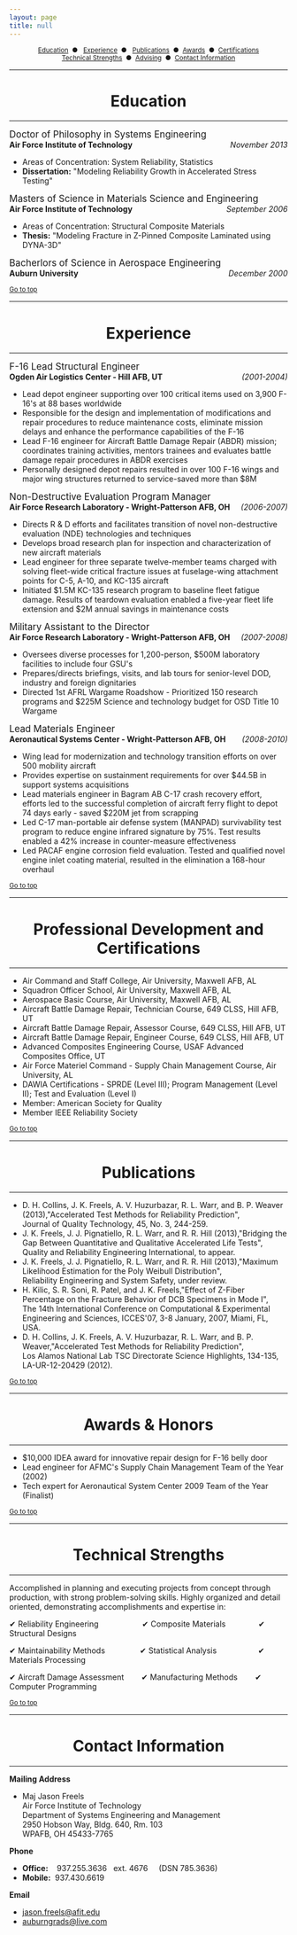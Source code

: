 ```yaml
---
layout: page
title: null 
---
```



<center><small><a href="#education">Education</a>&nbsp;&nbsp;&#9679;&nbsp;&nbsp;
<a href="#experience">Experience</a>&nbsp;&nbsp;&#9679;&nbsp;&nbsp;
<a href="#publications">Publications</a>&nbsp;&nbsp;&#9679;&nbsp;&nbsp;<a href="#awards">Awards</a>&nbsp;&nbsp;&#9679;&nbsp;&nbsp;<a href="#certifications">Certifications</a>
<br>
<a href="#technical">Technical Strengths</a>&nbsp;&nbsp;&#9679;&nbsp;&nbsp;<a href="#advising">Advising</a>&nbsp;&nbsp;&#9679;&nbsp;&nbsp;<a href="#contact">Contact Information</a></small></center>



****



# <center>Education<a name="education"></a></center>

****

<big>Doctor of Philosophy in Systems Engineering</big><br>__Air Force Institute of Technology__<span style="float:right;">_November 2013_</span>

- Areas of Concentration: System Reliability, Statistics
- __Dissertation:__ "Modeling Reliability Growth in Accelerated Stress Testing"

<big>Masters of Science in Materials Science and Engineering</big><br>__Air Force Institute of Technology__<span style="float:right;">_September 2006_</span>

- Areas of Concentration: Structural Composite Materials
- __Thesis:__ "Modeling Fracture in Z-Pinned Composite Laminated using DYNA-3D"

<big>Bacherlors of Science in Aerospace Engineering</big><br>__Auburn University__<span style="float:right;">_December 2000_</span>

<small><a href="#">Go to top</a></small>

****

# <center>Experience<a name="experience"></a></center>

****

<big>F-16 Lead Structural Engineer</big><br>__Ogden Air Logistics Center - Hill AFB, UT__<span style="float:right;">_(2001-2004)_</span>

- Lead depot engineer supporting over 100 critical items used on 3,900 F-16's at 88 bases worldwide
- Responsible for the design and implementation of modifications and repair procedures to reduce maintenance costs, eliminate mission delays and enhance the performance capabilities of the F-16
- Lead F-16 engineer for Aircraft Battle Damage Repair (ABDR) mission; coordinates training activities, mentors trainees and evaluates battle damage repair procedures in ABDR exercises
- Personally designed depot repairs resulted in over 100 F-16 wings and major wing structures returned to service-saved more than $8M

<big>Non-Destructive Evaluation Program Manager</big><br>__Air Force Research Laboratory - Wright-Patterson AFB, OH__<span style="float:right;">_(2006-2007)_</span>

- Directs R & D efforts and facilitates transition of novel non-destructive evaluation (NDE) technologies and techniques
- Develops broad research plan for inspection and characterization of new aircraft materials
- Lead engineer for three separate twelve-member teams charged with solving fleet-wide critical fracture issues at fuselage-wing attachment points for C-5, A-10, and KC-135 aircraft
- Initiated $1.5M KC-135 research program to baseline fleet fatigue damage.  Results of teardown evaluation enabled a five-year fleet life extension and $2M annual savings in maintenance costs

<big>Military Assistant to the Director</big><br>__Air Force Research Laboratory - Wright-Patterson AFB, OH__<span style="float:right;">_(2007-2008)_</span>

- Oversees diverse processes for 1,200-person, $500M laboratory facilities to include four GSU's
- Prepares/directs briefings, visits, and lab tours for senior-level DOD, industry and foreign dignitaries
- Directed 1st AFRL Wargame Roadshow - Prioritized 150 research programs and $225M Science and technology budget for OSD Title 10 Wargame

<big>Lead Materials Engineer</big><br>__Aeronautical Systems Center - Wright-Patterson AFB, OH__<span style="float:right;">_(2008-2010)_</span>

- Wing lead for modernization and technology transition efforts on over 500 mobility aircraft
- Provides expertise on sustainment requirements for over $44.5B in support systems acquisitions
- Lead materials engineer in Bagram AB C-17 crash recovery effort, efforts led to the successful completion of aircraft ferry flight to depot 74 days early - saved $220M jet from scrapping
- Led C-17 man-portable air defense system (MANPAD) survivability test program to reduce engine infrared signature by 75%.  Test results enabled a 42% increase in counter-measure effectiveness
- Led PACAF engine corrosion field evaluation.  Tested and qualified novel engine inlet coating material, resulted in the elimination a 168-hour overhaul

<small><a href="#">Go to top</a></small>

****

# <center>Professional Development and Certifications<a name="certifications"></a></center>

****

- Air Command and Staff College, Air University, Maxwell AFB, AL
- Squadron Officer School, Air University, Maxwell AFB, AL
- Aerospace Basic Course, Air University, Maxwell AFB, AL
- Aircraft Battle Damage Repair, Technician Course, 649 CLSS, Hill AFB, UT
- Aircraft Battle Damage Repair, Assessor Course, 649 CLSS, Hill AFB, UT
- Aircraft Battle Damage Repair, Engineer Course, 649 CLSS, Hill AFB, UT
- Advanced Composites Engineering Course, USAF Advanced Composites Office, UT
- Air Force Materiel Command - Supply Chain Management Course, Air University, AL
- DAWIA Certifications - SPRDE (Level III); Program Management (Level II); Test and Evaluation (Level I)
- Member: American Society for Quality
- Member IEEE Reliability Society

<small><a href="#">Go to top</a></small>

****

# <center>Publications<a name="publications"></a></center>

****

- D. H. Collins, J. K. Freels, A. V. Huzurbazar, R. L. Warr, and B. P. Weaver (2013),"Accelerated Test Methods for Reliability Prediction",<br>Journal of Quality Technology, 45, No. 3, 244-259.
- J. K. Freels, J. J. Pignatiello, R. L. Warr, and R. R. Hill (2013),"Bridging the Gap Between Quantitative and Qualitative Accelerated Life Tests",<br>Quality and Reliability Engineering International, to appear.
- J. K. Freels, J. J. Pignatiello, R. L. Warr, and R. R. Hill (2013),"Maximum Likelihood Estimation for the Poly Weibull Distribution",<br>Reliability Engineering and System Safety, under review.
- H. Kilic, S. R. Soni, R. Patel, and J. K. Freels,"Effect of Z-Fiber Percentage on the Fracture Behavior of DCB Specimens in Mode I",<br>The 14th International Conference on Computational & Experimental Engineering and Sciences, ICCES'07, 3-8 January, 2007, Miami, FL, USA.
- D. H. Collins, J. K. Freels, A. V. Huzurbazar, R. L. Warr, and B. P. Weaver,"Accelerated Test Methods for Reliability Prediction",<br>Los Alamos National Lab TSC Directorate Science Highlights, 134-135, LA-UR-12-20429 (2012).

<small><a href="#">Go to top</a></small>

****

# <center>Awards & Honors<a name="awards"></a></center>

****

- $10,000 IDEA award for innovative repair design for F-16 belly door
- Lead engineer for AFMC's Supply Chain Management Team of the Year (2002)
- Tech expert for Aeronautical System Center 2009 Team of the Year (Finalist)

<small><a href="#">Go to top</a></small>

****

# <center>Technical Strengths<a name="technical"></a></center>

****
Accomplished in planning and executing projects from concept through production, with strong problem-solving skills.  Highly organized and detail oriented, demonstrating accomplishments and expertise in:


&#10004; Reliability Engineering&nbsp;&nbsp;&nbsp;&nbsp;&nbsp;&nbsp;&nbsp;&nbsp;&nbsp;&nbsp;&nbsp;&nbsp;&nbsp;&nbsp;&nbsp;&nbsp;&nbsp;&nbsp;&nbsp;
&#10004; Composite Materials&nbsp;&nbsp;&nbsp;&nbsp;&nbsp;&nbsp;&nbsp;&nbsp;&nbsp;&nbsp;&nbsp;&nbsp;&nbsp;&nbsp;
&#10004; Structural Designs

&#10004; Maintainability Methods&nbsp;&nbsp;&nbsp;&nbsp;&nbsp;&nbsp;&nbsp;&nbsp;&nbsp;&nbsp;&nbsp;&nbsp;&nbsp;&nbsp;&nbsp;
&#10004; Statistical Analysis&nbsp;&nbsp;&nbsp;&nbsp;&nbsp;&nbsp;&nbsp;&nbsp;&nbsp;&nbsp;&nbsp;&nbsp;&nbsp;&nbsp;&nbsp;&nbsp;&nbsp;&nbsp;
&#10004; Materials Processing

&#10004; Aircraft Damage Assessment&nbsp;&nbsp;&nbsp;&nbsp;&nbsp;&nbsp;&nbsp;
&#10004; Manufacturing Methods&nbsp;&nbsp;&nbsp;&nbsp;&nbsp;&nbsp;&nbsp;
&#10004; Computer Programming

<small><a href="#">Go to top</a></small>

****

# <center>Contact Information<a name="contact"></a></center>

****

__Mailing Address__

- Maj Jason Freels<br>Air Force Institute of Technology<br>Department of Systems Engineering and Management<br>2950 Hobson Way, Bldg. 640, Rm. 103<br>WPAFB, OH 45433-7765

__Phone__

- __Office:__ &nbsp;&nbsp;&nbsp;937.255.3636 &nbsp;&nbsp;ext. 4676 &nbsp;&nbsp;&nbsp; (DSN 785.3636)
- __Mobile:__ &nbsp;937.430.6619

__Email__

- <jason.freels@afit.edu>
- <auburngrads@live.com>
